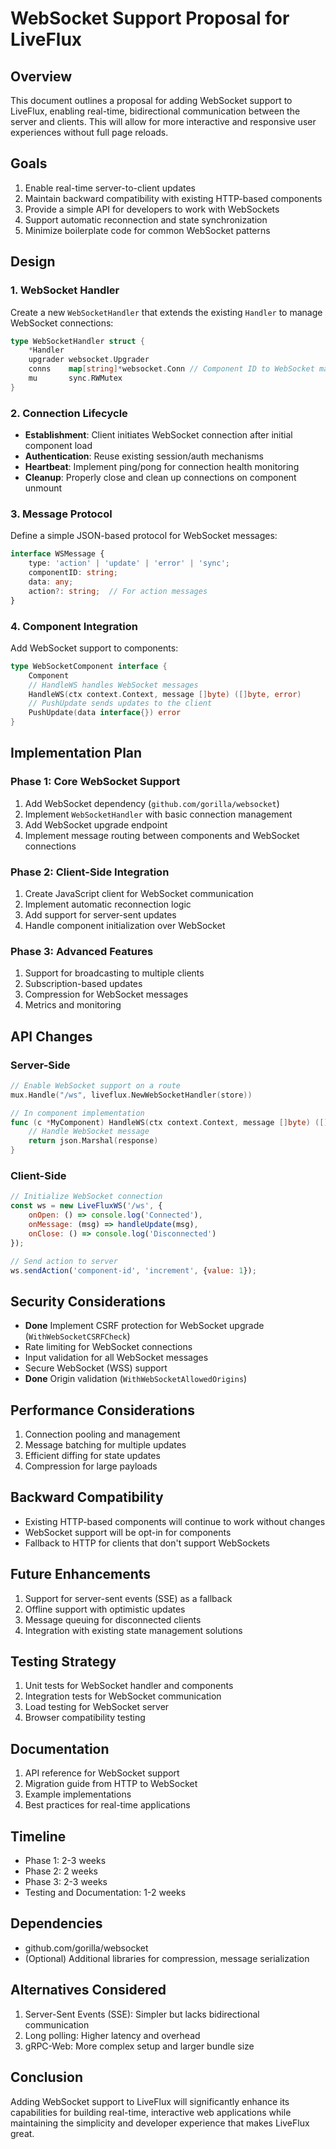 # WebSocket Support Proposal for LiveFlux

## Overview
This document outlines a proposal for adding WebSocket support to LiveFlux, enabling real-time, bidirectional communication between the server and clients. This will allow for more interactive and responsive user experiences without full page reloads.

## Goals
1. Enable real-time server-to-client updates
2. Maintain backward compatibility with existing HTTP-based components
3. Provide a simple API for developers to work with WebSockets
4. Support automatic reconnection and state synchronization
5. Minimize boilerplate code for common WebSocket patterns

## Design

### 1. WebSocket Handler
Create a new `WebSocketHandler` that extends the existing `Handler` to manage WebSocket connections:

```go
type WebSocketHandler struct {
    *Handler
    upgrader websocket.Upgrader
    conns    map[string]*websocket.Conn // Component ID to WebSocket mapping
    mu       sync.RWMutex
}
```

### 2. Connection Lifecycle
- **Establishment**: Client initiates WebSocket connection after initial component load
- **Authentication**: Reuse existing session/auth mechanisms
- **Heartbeat**: Implement ping/pong for connection health monitoring
- **Cleanup**: Properly close and clean up connections on component unmount

### 3. Message Protocol
Define a simple JSON-based protocol for WebSocket messages:

```typescript
interface WSMessage {
    type: 'action' | 'update' | 'error' | 'sync';
    componentID: string;
    data: any;
    action?: string;  // For action messages
}
```

### 4. Component Integration
Add WebSocket support to components:

```go
type WebSocketComponent interface {
    Component
    // HandleWS handles WebSocket messages
    HandleWS(ctx context.Context, message []byte) ([]byte, error)
    // PushUpdate sends updates to the client
    PushUpdate(data interface{}) error
}
```

## Implementation Plan

### Phase 1: Core WebSocket Support
1. Add WebSocket dependency (`github.com/gorilla/websocket`)
2. Implement `WebSocketHandler` with basic connection management
3. Add WebSocket upgrade endpoint
4. Implement message routing between components and WebSocket connections

### Phase 2: Client-Side Integration
1. Create JavaScript client for WebSocket communication
2. Implement automatic reconnection logic
3. Add support for server-sent updates
4. Handle component initialization over WebSocket

### Phase 3: Advanced Features
1. Support for broadcasting to multiple clients
2. Subscription-based updates
3. Compression for WebSocket messages
4. Metrics and monitoring

## API Changes

### Server-Side
```go
// Enable WebSocket support on a route
mux.Handle("/ws", liveflux.NewWebSocketHandler(store))

// In component implementation
func (c *MyComponent) HandleWS(ctx context.Context, message []byte) ([]byte, error) {
    // Handle WebSocket message
    return json.Marshal(response)
}
```

### Client-Side
```javascript
// Initialize WebSocket connection
const ws = new LiveFluxWS('/ws', {
    onOpen: () => console.log('Connected'),
    onMessage: (msg) => handleUpdate(msg),
    onClose: () => console.log('Disconnected')
});

// Send action to server
ws.sendAction('component-id', 'increment', {value: 1});
```

## Security Considerations
- **Done** Implement CSRF protection for WebSocket upgrade (`WithWebSocketCSRFCheck`)
- Rate limiting for WebSocket connections
- Input validation for all WebSocket messages
- Secure WebSocket (WSS) support
- **Done** Origin validation (`WithWebSocketAllowedOrigins`)

## Performance Considerations
1. Connection pooling and management
2. Message batching for multiple updates
3. Efficient diffing for state updates
4. Compression for large payloads

## Backward Compatibility
- Existing HTTP-based components will continue to work without changes
- WebSocket support will be opt-in for components
- Fallback to HTTP for clients that don't support WebSockets

## Future Enhancements
1. Support for server-sent events (SSE) as a fallback
2. Offline support with optimistic updates
3. Message queuing for disconnected clients
4. Integration with existing state management solutions

## Testing Strategy
1. Unit tests for WebSocket handler and components
2. Integration tests for WebSocket communication
3. Load testing for WebSocket server
4. Browser compatibility testing

## Documentation
1. API reference for WebSocket support
2. Migration guide from HTTP to WebSocket
3. Example implementations
4. Best practices for real-time applications

## Timeline
- Phase 1: 2-3 weeks
- Phase 2: 2 weeks
- Phase 3: 2-3 weeks
- Testing and Documentation: 1-2 weeks

## Dependencies
- github.com/gorilla/websocket
- (Optional) Additional libraries for compression, message serialization

## Alternatives Considered
1. Server-Sent Events (SSE): Simpler but lacks bidirectional communication
2. Long polling: Higher latency and overhead
3. gRPC-Web: More complex setup and larger bundle size

## Conclusion
Adding WebSocket support to LiveFlux will significantly enhance its capabilities for building real-time, interactive web applications while maintaining the simplicity and developer experience that makes LiveFlux great.
